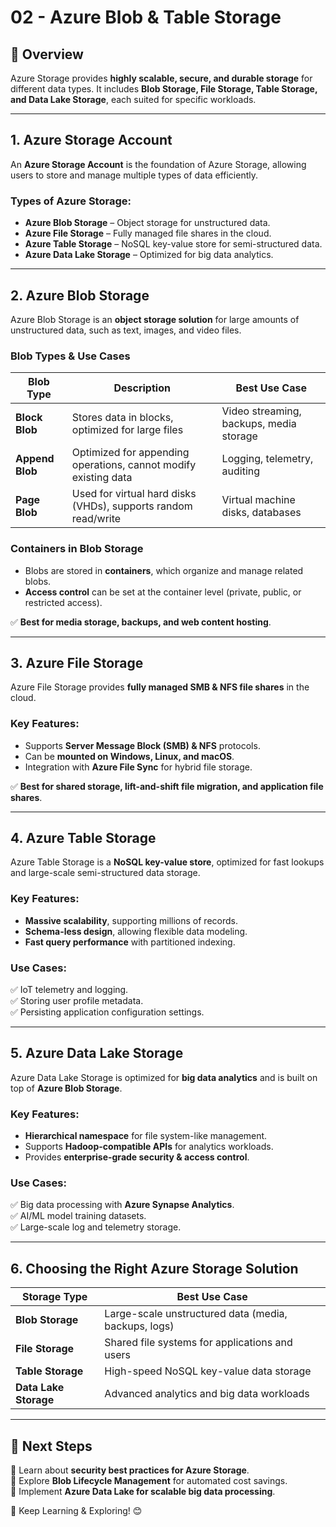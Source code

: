 # **02 - Azure Blob & Table Storage**

## **📘 Overview**
Azure Storage provides **highly scalable, secure, and durable storage** for different data types. It includes **Blob Storage, File Storage, Table Storage, and Data Lake Storage**, each suited for specific workloads.

---

## **1. Azure Storage Account**
An **Azure Storage Account** is the foundation of Azure Storage, allowing users to store and manage multiple types of data efficiently.

### **Types of Azure Storage:**
- **Azure Blob Storage** – Object storage for unstructured data.
- **Azure File Storage** – Fully managed file shares in the cloud.
- **Azure Table Storage** – NoSQL key-value store for semi-structured data.
- **Azure Data Lake Storage** – Optimized for big data analytics.

---

## **2. Azure Blob Storage**
Azure Blob Storage is an **object storage solution** for large amounts of unstructured data, such as text, images, and video files.

### **Blob Types & Use Cases**
| Blob Type | Description | Best Use Case |
|-----------|------------|--------------|
| **Block Blob** | Stores data in blocks, optimized for large files | Video streaming, backups, media storage |
| **Append Blob** | Optimized for appending operations, cannot modify existing data | Logging, telemetry, auditing |
| **Page Blob** | Used for virtual hard disks (VHDs), supports random read/write | Virtual machine disks, databases |

### **Containers in Blob Storage**
- Blobs are stored in **containers**, which organize and manage related blobs.
- **Access control** can be set at the container level (private, public, or restricted access).

✅ **Best for media storage, backups, and web content hosting**.

---

## **3. Azure File Storage**
Azure File Storage provides **fully managed SMB & NFS file shares** in the cloud.

### **Key Features:**
- Supports **Server Message Block (SMB) & NFS** protocols.
- Can be **mounted on Windows, Linux, and macOS**.
- Integration with **Azure File Sync** for hybrid file storage.

✅ **Best for shared storage, lift-and-shift file migration, and application file shares**.

---

## **4. Azure Table Storage**
Azure Table Storage is a **NoSQL key-value store**, optimized for fast lookups and large-scale semi-structured data storage.

### **Key Features:**
- **Massive scalability**, supporting millions of records.
- **Schema-less design**, allowing flexible data modeling.
- **Fast query performance** with partitioned indexing.

### **Use Cases:**
✅ IoT telemetry and logging.  
✅ Storing user profile metadata.  
✅ Persisting application configuration settings.  

---

## **5. Azure Data Lake Storage**
Azure Data Lake Storage is optimized for **big data analytics** and is built on top of **Azure Blob Storage**.

### **Key Features:**
- **Hierarchical namespace** for file system-like management.
- Supports **Hadoop-compatible APIs** for analytics workloads.
- Provides **enterprise-grade security & access control**.

### **Use Cases:**
✅ Big data processing with **Azure Synapse Analytics**.  
✅ AI/ML model training datasets.  
✅ Large-scale log and telemetry storage.  

---

## **6. Choosing the Right Azure Storage Solution**
| Storage Type | Best Use Case |
|-------------|--------------|
| **Blob Storage** | Large-scale unstructured data (media, backups, logs) |
| **File Storage** | Shared file systems for applications and users |
| **Table Storage** | High-speed NoSQL key-value data storage |
| **Data Lake Storage** | Advanced analytics and big data workloads |

---

## **🔗 Next Steps**
📌 Learn about **security best practices for Azure Storage**.  
📌 Explore **Blob Lifecycle Management** for automated cost savings.  
📌 Implement **Azure Data Lake for scalable big data processing**.  

🚀 Keep Learning & Exploring! 😊
